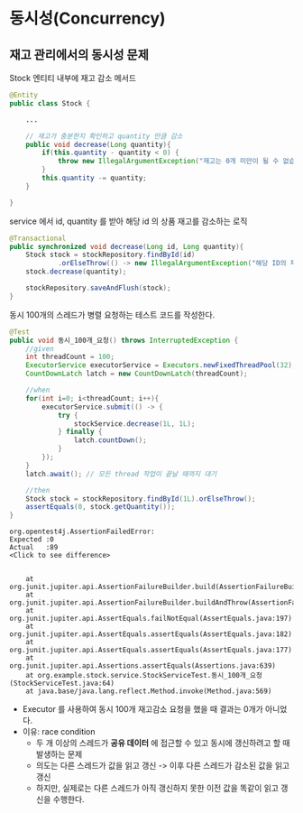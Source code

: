 # 동시성(Concurrency)
## 재고 관리에서의 동시성 문제
Stock 엔티티 내부에 재고 감소 메서드
```java
@Entity
public class Stock {

    ...

    // 재고가 충분한지 확인하고 quantity 만큼 감소
    public void decrease(Long quantity){
        if(this.quantity - quantity < 0) {
            throw new IllegalArgumentException("재고는 0개 미만이 될 수 없습니다.");
        }
        this.quantity -= quantity;
    }

}
```

service 에서 id, quantity 를 받아 해당 id 의 상품 재고를 감소하는 로직
```java
@Transactional
public synchronized void decrease(Long id, Long quantity){
    Stock stock = stockRepository.findById(id)
            .orElseThrow(() -> new IllegalArgumentException("해당 ID의 재고가 존재하지 않습니다. id = " + id));
    stock.decrease(quantity);

    stockRepository.saveAndFlush(stock);
}
```
동시 100개의 스레드가 병렬 요청하는 테스트 코드를 작성한다.
```java
@Test
public void 동시_100개_요청() throws InterruptedException {
    //given
    int threadCount = 100;
    ExecutorService executorService = Executors.newFixedThreadPool(32);
    CountDownLatch latch = new CountDownLatch(threadCount);

    //when
    for(int i=0; i<threadCount; i++){
        executorService.submit(() -> {
            try {
                stockService.decrease(1L, 1L);
            } finally {
                latch.countDown();
            }
        });
    }
    latch.await(); // 모든 thread 작업이 끝날 때까지 대기

    //then
    Stock stock = stockRepository.findById(1L).orElseThrow();
    assertEquals(0, stock.getQuantity());
}
```
```shell
org.opentest4j.AssertionFailedError: 
Expected :0
Actual   :89
<Click to see difference>


	at org.junit.jupiter.api.AssertionFailureBuilder.build(AssertionFailureBuilder.java:151)
	at org.junit.jupiter.api.AssertionFailureBuilder.buildAndThrow(AssertionFailureBuilder.java:132)
	at org.junit.jupiter.api.AssertEquals.failNotEqual(AssertEquals.java:197)
	at org.junit.jupiter.api.AssertEquals.assertEquals(AssertEquals.java:182)
	at org.junit.jupiter.api.AssertEquals.assertEquals(AssertEquals.java:177)
	at org.junit.jupiter.api.Assertions.assertEquals(Assertions.java:639)
	at org.example.stock.service.StockServiceTest.동시_100개_요청(StockServiceTest.java:64)
	at java.base/java.lang.reflect.Method.invoke(Method.java:569)
```
- Executor 를 사용하여 동시 100개 재고감소 요청을 했을 때 결과는 0개가 아니었다.
- 이유: race condition 
    - 두 개 이상의 스레드가 **공유 데이터** 에 접근할 수 있고 동시에 갱신하려고 할 때 발생하는 문제
    - 의도는 다른 스레드가 값을 읽고 갱신 -> 이후 다른 스레드가 감소된 값을 읽고 갱신
    - 하지만, 실제로는 다른 스레드가 아직 갱신하지 못한 이전 값을 똑같이 읽고 갱신을 수행한다.
